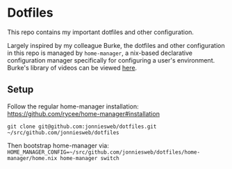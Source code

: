 # Dotfiles

This repo contains my important dotfiles and other configuration.

Largely inspired by my colleague Burke, the dotfiles and other configuration in this repo is managed by `home-manager`, a nix-based declarative configuration manager specifically for configuring a user's environment. Burke's library of videos can be viewed [here](https://www.youtube.com/channel/UCSW5DqTyfOI9sUvnFoCjBlQ).

## Setup

Follow the regular home-manager installation: https://github.com/rycee/home-manager#installation

`git clone git@github.com:jonniesweb/dotfiles.git ~/src/github.com/jonniesweb/dotfiles`

Then bootstrap home-manager via: `HOME_MANAGER_CONFIG=~/src/github.com/jonniesweb/dotfiles/home-manager/home.nix home-manager switch`

